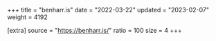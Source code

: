 +++
title = "benharr.is"
date = "2022-03-22"
updated = "2023-02-07"
weight = 4192

[extra]
source = "https://benharr.is/"
ratio = 100
size = 4
+++
